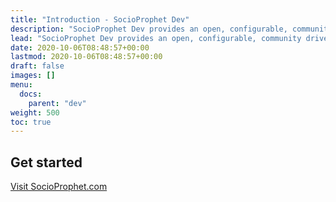 ```yaml
---
title: "Introduction - SocioProphet Dev"
description: "SocioProphet Dev provides an open, configurable, community driven platform for our users that allows our users a seamless, integrated experience across devices from edge to cloud. There is not a single developer focused community focused on transparent, secure dev-sec-ops, that addresses the needs of both power users and noobs in a reproducible, enterprise-ready way. Simply put, socioprophet.dev is a community platform and integrated developer environment that takes the pain out of dev ops best practices for individual users, system critical projects, and enterprises without vendor lock-in or a PaaS solution that developers find less than appealing."
lead: "SocioProphet Dev provides an open, configurable, community driven platform for our users that allows our users a seamless, integrated experience across devices from edge to cloud. There is not a single developer focused community focused on transparent, secure dev-sec-ops, that addresses the needs of both power users and noobs in a reproducible, enterprise-ready way. Simply put, socioprophet.dev is a community platform and integrated developer environment that takes the pain out of dev ops best practices for individual users, system critical projects, and enterprises without vendor lock-in or a PaaS solution that developers find less than appealing."
date: 2020-10-06T08:48:57+00:00
lastmod: 2020-10-06T08:48:57+00:00
draft: false
images: []
menu:
  docs:
    parent: "dev"
weight: 500
toc: true
---
```


## Get started

<a href="https://www.socioprophet.com">Visit SocioProphet.com</a>
